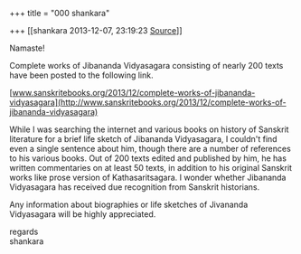 +++
title = "000 shankara"

+++
[[shankara	2013-12-07, 23:19:23 [Source](https://groups.google.com/g/samskrita/c/cqX9BMy6HOw)]]



Namaste!

  

Complete works of Jibananda Vidyasagara consisting of nearly 200 texts have been posted to the following link.

[www.sanskritebooks.org/2013/12/complete-works-of-jibananda-vidyasagara](http://www.sanskritebooks.org/2013/12/complete-works-of-jibananda-vidyasagara)  
  
While I was searching the internet and various books on history of Sanskrit literature for a brief life sketch of Jibananda Vidyasagara, I couldn't find even a single sentence about him, though there are a number of references to his various books. Out of 200 texts edited and published by him, he has written commentaries on at least 50 texts, in addition to his original Sanskrit works like prose version of Kathasaritsagara. I wonder whether Jibananda Vidyasagara has received due recognition from Sanskrit historians.  
  
Any information about biographies or life sketches of Jivananda Vidyasagara will be highly appreciated.  
  

regards  
shankara


